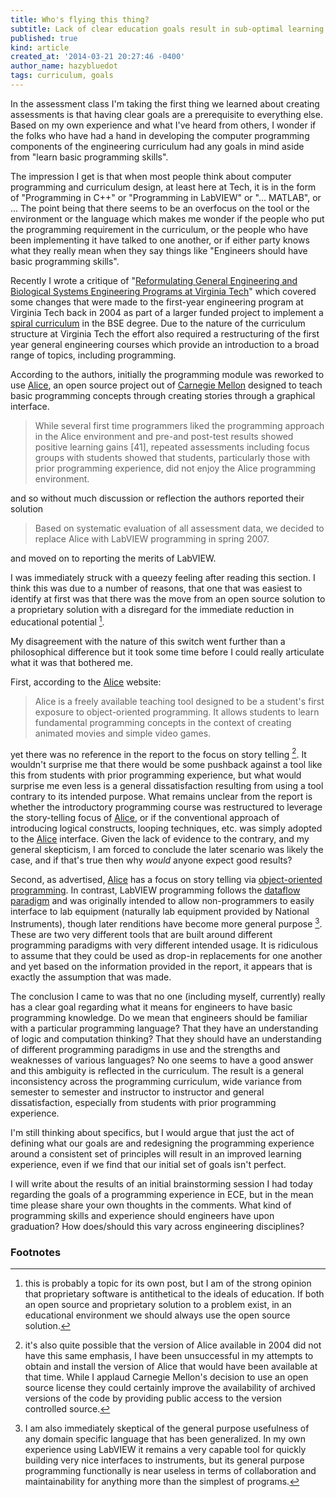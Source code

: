 ```yaml
---
title: Who's flying this thing? 
subtitle: Lack of clear education goals result in sub-optimal learning experiences
published: true
kind: article
created_at: '2014-03-21 20:27:46 -0400'
author_name: hazybluedot
tags: curriculum, goals
---
```


In the assessment class I'm taking the first thing we learned about
creating assessments is that having clear goals are a prerequisite to
everything else. Based on my own experience and what I've heard from
others, I wonder if the folks who have had a hand in developing the
computer programming components of the engineering curriculum had any
goals in mind aside from "learn basic programming skills".

<!-- more -->

The impression I get is that when most people think about computer
programming and curriculum design, at least here at Tech, it is in the
form of "Programming in C++" or "Programming in LabVIEW" or
"... MATLAB", or ... The point being that there seems to be an
overfocus on the tool or the environment or the language which makes
me wonder if the people who put the programming requirement in the
curriculum, or the people who have been implementing it have talked to
one another, or if either party knows what they really mean when they
say things like "Engineers should have basic programming skills".

Recently I wrote a critique of
"[Reformulating General Engineering and Biological Systems Engineering Programs at Virginia Tech][Lohani2011]"
which covered some changes that were made to the first-year
engineering program at Virginia Tech back in 2004 as part of a larger
funded project to implement a [spiral curriculum][spiral_curriulum] in
the BSE degree. Due to the nature of the curriculum structure at
Virginia Tech the effort also required a restructuring of the first
year general engineering courses which provide an introduction to a
broad range of topics, including programming.

According to the authors, initially the programming module was
reworked to use [Alice](http://www.alice.org), an open source project
out of [Carnegie Mellon](http://www.cmu.edu/index.shtml) designed to
teach basic programming concepts through creating stories through a
graphical interface.

> While several first time programmers liked the programming approach
> in the Alice environment and pre-and post-test results showed positive
> learning gains [41], repeated assessments including focus groups with
> students showed that students, particularly those with prior
> programming experience, did not enjoy the Alice programming
> environment.

and so without much discussion or reflection the authors reported
their solution

> Based on systematic evaluation of all assessment data, we decided to
> replace Alice with LabVIEW programming in spring 2007.

and moved on to reporting the merits of LabVIEW.

[Lohani2011]: http://advances.asee.org/wp-content/uploads/vol02/issue04/papers/aee-vol02-issue04-p11.pdf
[spiral_curriulum]: http://serendip.brynmawr.edu/exchange/wfrankli/ii09/spiral.curriculum

I was immediately struck with a queezy feeling after reading this
section. I think this was due to a number of reasons, that one that
was easiest to identify at first was that there was the move from an
open source solution to a proprietary solution with a disregard for
the immediate reduction in educational potential [^ossed].

My disagreement with the nature of this switch went further than a
philosophical difference but it took some time before I could really
articulate what it was that bothered me.

First, according to the
[Alice](http://www.alice.org/index.php?page=what_is_alice/what_is_alice)
website:

> Alice is a freely available teaching tool designed to be a student's
> first exposure to object-oriented programming. It allows students to
> learn fundamental programming concepts in the context of creating
> animated movies and simple video games.

yet there was no reference in the report to the focus on story telling
[^oldalice].  It wouldn't surprise me that there would be some
pushback against a tool like this from students with prior programming
experience, but what would surprise me even less is a general
dissatisfaction resulting from using a tool contrary to its intended
purpose.  What remains unclear from the report is whether the
introductory programming course was restructured to leverage the
story-telling focus of [Alice], or if the conventional approach of
introducing logical constructs, looping techniques, etc. was simply
adopted to the [Alice] interface. Given the lack of evidence to the
contrary, and my general skepticism, I am forced to conclude the later
scenario was likely the case, and if that's true then why *would*
anyone expect good results?

Second, as advertised, [Alice] has a focus on story telling via
[object-oriented programming][wiki:oop]. In contrast, LabVIEW
programming follows the [dataflow paradigm][wiki:dataflow] and was
originally intended to allow non-programmers to easily interface to
lab equipment (naturally lab equipment provided by National
Instruments), though later renditions have become more general purpose
[^dslgen].  These are two very different tools that are built around
different programming paradigms with very different intended usage. It
is ridiculous to assume that they could be used as drop-in
replacements for one another and yet based on the information provided
in the report, it appears that is exactly the assumption that was
made.

[Alice]: http://www.alice.org
[wiki:oop]: http://en.wikipedia.org/wiki/Object-oriented_programming
[wiki:dataflow]: http://en.wikipedia.org/wiki/Dataflow_programming

The conclusion I came to was that no one (including myself, currently)
really has a clear goal regarding what it means for engineers to have
basic programming knowledge.  Do we mean that engineers should be
familiar with a particular programming language? That they have an
understanding of logic and computation thinking? That they should have
an understanding of different programming paradigms in use and the
strengths and weaknesses of various languages? No one seems to have a
good answer and this ambiguity is reflected in the curriculum. The
result is a general inconsistency across the programming curriculum,
wide variance from semester to semester and instructor to instructor
and general dissatisfaction, especially from students with prior
programming experience.

I'm still thinking about specifics, but I would argue that just the
act of defining what our goals are and redesigning the programming
experience around a consistent set of principles will result in an
improved learning experience, even if we find that our initial set of
goals isn't perfect.

I will write about the results of an initial brainstorming session I
had today regarding the goals of a programming experience in ECE, but
in the mean time please share your own thoughts in the comments.  What
kind of programming skills and experience should engineers have upon
graduation? How does/should this vary across engineering disciplines?

### Footnotes

[^ossed]: this is probably a topic for its own post, but I am of the strong opinion that proprietary software is antithetical to the ideals of education. If both an open source and proprietary solution to a problem exist, in an educational environment we should always use the open source solution.

[^oldalice]: it's also quite possible that the version of Alice available in 2004 did not have this same emphasis, I have been unsuccessful in my attempts to obtain and install the version of Alice that would have been available at that time. While I applaud Carnegie Mellon's decision to use an open source license they could certainly improve the availability of archived versions of the code by providing public access to the version controlled source.

[^dslgen]: I am also immediately skeptical of the general purpose usefulness of any domain specific language that has been generalized. In my own experience using LabVIEW it remains a very capable tool for quickly building very nice interfaces to instruments, but its general purpose programming functionally is near useless in terms of collaboration and maintainability for anything more than the simplest of programs.
